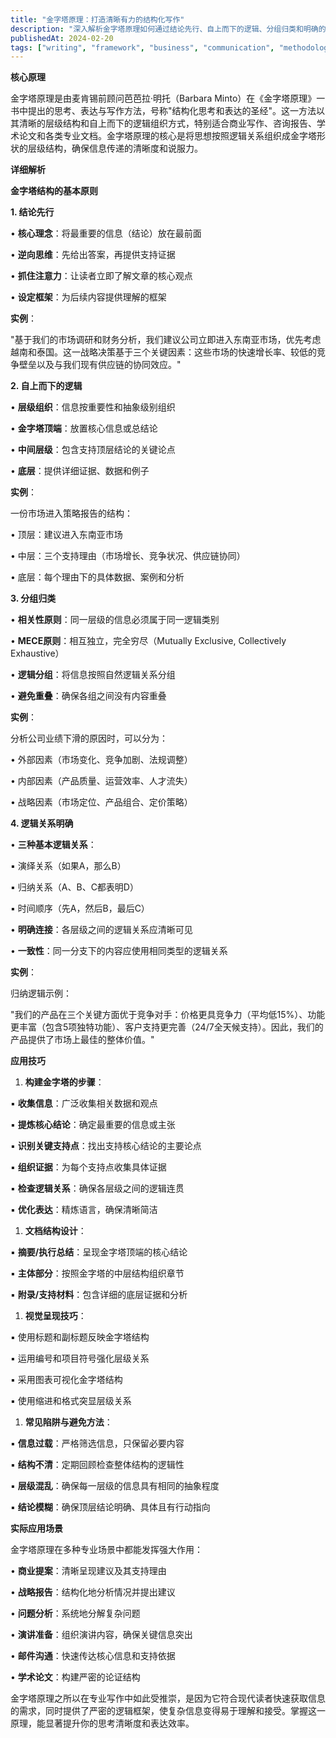 ```yaml
---
title: "金字塔原理：打造清晰有力的结构化写作"
description: "深入解析金字塔原理如何通过结论先行、自上而下的逻辑、分组归类和明确的逻辑关系来提升专业写作的效果"
publishedAt: 2024-02-20
tags: ["writing", "framework", "business", "communication", "methodology"]
---
```


**核心原理**

金字塔原理是由麦肯锡前顾问芭芭拉·明托（Barbara Minto）在《金字塔原理》一书中提出的思考、表达与写作方法，号称"结构化思考和表达的圣经"。这一方法以其清晰的层级结构和自上而下的逻辑组织方式，特别适合商业写作、咨询报告、学术论文和各类专业文档。金字塔原理的核心是将思想按照逻辑关系组织成金字塔形状的层级结构，确保信息传递的清晰度和说服力。

**详细解析**

**金字塔结构的基本原则**

**1. 结论先行**

• **核心理念**：将最重要的信息（结论）放在最前面

• **逆向思维**：先给出答案，再提供支持证据

• **抓住注意力**：让读者立即了解文章的核心观点

• **设定框架**：为后续内容提供理解的框架

**实例**：

"基于我们的市场调研和财务分析，我们建议公司立即进入东南亚市场，优先考虑越南和泰国。这一战略决策基于三个关键因素：这些市场的快速增长率、较低的竞争壁垒以及与我们现有供应链的协同效应。"

**2. 自上而下的逻辑**

• **层级组织**：信息按重要性和抽象级别组织

• **金字塔顶端**：放置核心信息或总结论

• **中间层级**：包含支持顶层结论的关键论点

• **底层**：提供详细证据、数据和例子

**实例**：

一份市场进入策略报告的结构：

• 顶层：建议进入东南亚市场

• 中层：三个支持理由（市场增长、竞争状况、供应链协同）

• 底层：每个理由下的具体数据、案例和分析

**3. 分组归类**

• **相关性原则**：同一层级的信息必须属于同一逻辑类别

• **MECE原则**：相互独立，完全穷尽（Mutually Exclusive, Collectively Exhaustive）

• **逻辑分组**：将信息按照自然逻辑关系分组

• **避免重叠**：确保各组之间没有内容重叠

**实例**：

分析公司业绩下滑的原因时，可以分为：

• 外部因素（市场变化、竞争加剧、法规调整）

• 内部因素（产品质量、运营效率、人才流失）

• 战略因素（市场定位、产品组合、定价策略）

**4. 逻辑关系明确**

• **三种基本逻辑关系**：

▪ 演绎关系（如果A，那么B）

▪ 归纳关系（A、B、C都表明D）

▪ 时间顺序（先A，然后B，最后C）

• **明确连接**：各层级之间的逻辑关系应清晰可见

• **一致性**：同一分支下的内容应使用相同类型的逻辑关系

**实例**：

归纳逻辑示例：

"我们的产品在三个关键方面优于竞争对手：价格更具竞争力（平均低15%）、功能更丰富（包含5项独特功能）、客户支持更完善（24/7全天候支持）。因此，我们的产品提供了市场上最佳的整体价值。"

**应用技巧**

1. **构建金字塔的步骤**：

▪ **收集信息**：广泛收集相关数据和观点

▪ **提炼核心结论**：确定最重要的信息或主张

▪ **识别关键支持点**：找出支持核心结论的主要论点

▪ **组织证据**：为每个支持点收集具体证据

▪ **检查逻辑关系**：确保各层级之间的逻辑连贯

▪ **优化表达**：精炼语言，确保清晰简洁

1. **文档结构设计**：

▪ **摘要/执行总结**：呈现金字塔顶端的核心结论

▪ **主体部分**：按照金字塔的中层结构组织章节

▪ **附录/支持材料**：包含详细的底层证据和分析

1. **视觉呈现技巧**：

▪ 使用标题和副标题反映金字塔结构

▪ 运用编号和项目符号强化层级关系

▪ 采用图表可视化金字塔结构

▪ 使用缩进和格式突显层级关系

1. **常见陷阱与避免方法**：

▪ **信息过载**：严格筛选信息，只保留必要内容

▪ **结构不清**：定期回顾检查整体结构的逻辑性

▪ **层级混乱**：确保每一层级的信息具有相同的抽象程度

▪ **结论模糊**：确保顶层结论明确、具体且有行动指向

**实际应用场景**

金字塔原理在多种专业场景中都能发挥强大作用：

• **商业提案**：清晰呈现建议及其支持理由

• **战略报告**：结构化地分析情况并提出建议

• **问题分析**：系统地分解复杂问题

• **演讲准备**：组织演讲内容，确保关键信息突出

• **邮件沟通**：快速传达核心信息和支持依据

• **学术论文**：构建严密的论证结构

金字塔原理之所以在专业写作中如此受推崇，是因为它符合现代读者快速获取信息的需求，同时提供了严密的逻辑框架，使复杂信息变得易于理解和接受。掌握这一原理，能显著提升你的思考清晰度和表达效率。